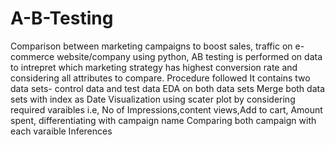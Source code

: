 # A-B-Testing
Comparison between marketing campaigns to boost sales, traffic on e-commerce website/company
using python, AB testing is performed on data to intrepret which marketing strategy has highest conversion rate and considering all attributes to compare.
Procedure followed
It contains two data sets- control data  and test data
EDA on both data sets
Merge both data sets with index as Date
Visualization using scater plot by considering required varaibles i.e,  No of Impressions,content views,Add to cart, Amount spent, differentiating with campaign name
Comparing both campaign with each varaible
Inferences
